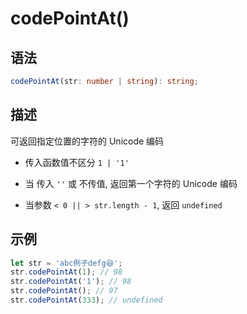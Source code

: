 # codePointAt()

## 语法

```ts
codePointAt(str: number | string): string;
```

## 描述

可返回指定位置的字符的 Unicode 编码

- 传入函数值不区分 `1 | '1'`

- 当 传入 `''` 或 不传值, 返回第一个字符的 Unicode 编码

- 当参数 `< 0 || > str.length - 1`, 返回 `undefined`

## 示例

```js
let str = 'abc例子defg😆';
str.codePointAt(1); // 98
str.codePointAt('1'); // 98
str.codePointAt(); // 97
str.codePointAt(333); // undefined
```